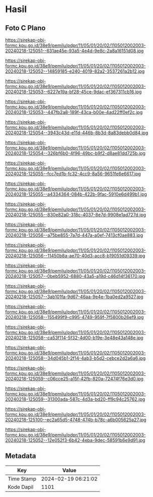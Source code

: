 # Hasil

## Foto C Plano

https://sirekap-obj-formc.kpu.go.id/38e9/pemilu/pdpr/11/05/01/20/02/1105012002003-20240218-125051--631ae45e-93a5-4e4d-9e8c-2a8a16151d08.jpg

https://sirekap-obj-formc.kpu.go.id/38e9/pemilu/pdpr/11/05/01/20/02/1105012002003-20240218-125052--14859185-e240-4019-82a2-3537261a2b12.jpg

https://sirekap-obj-formc.kpu.go.id/38e9/pemilu/pdpr/11/05/01/20/02/1105012002003-20240218-125053--6227e19a-bf28-45ce-9dac-ef367311cb16.jpg

https://sirekap-obj-formc.kpu.go.id/38e9/pemilu/pdpr/11/05/01/20/02/1105012002003-20240218-125053--447fb2a8-189f-43ca-b00e-4ad22ff0ef2c.jpg

https://sirekap-obj-formc.kpu.go.id/38e9/pemilu/pdpr/11/05/01/20/02/1105012002003-20240218-125054--3943c43d-e11d-446b-8b3d-8a83debb0d84.jpg

https://sirekap-obj-formc.kpu.go.id/38e9/pemilu/pdpr/11/05/01/20/02/1105012002003-20240218-125054--326bf6b0-4f96-49bc-b9f2-d8ae81dd725b.jpg

https://sirekap-obj-formc.kpu.go.id/38e9/pemilu/pdpr/11/05/01/20/02/1105012002003-20240218-125055--fcc7ed1b-fc32-4cc9-8a56-9651fe6e6617.jpg

https://sirekap-obj-formc.kpu.go.id/38e9/pemilu/pdpr/11/05/01/20/02/1105012002003-20240218-125055--a4334364-084b-422b-9fac-5910e6d499b1.jpg

https://sirekap-obj-formc.kpu.go.id/38e9/pemilu/pdpr/11/05/01/20/02/1105012002003-20240218-125055--830e82a0-318c-4037-8e7d-9908e1ad727d.jpg

https://sirekap-obj-formc.kpu.go.id/38e9/pemilu/pdpr/11/05/01/20/02/1105012002003-20240218-125056--a75be855-7a7d-447a-a0ef-7413cf0ae883.jpg

https://sirekap-obj-formc.kpu.go.id/38e9/pemilu/pdpr/11/05/01/20/02/1105012002003-20240218-125056--11450b8a-ae70-40d3-acc8-b19051d09339.jpg

https://sirekap-obj-formc.kpu.go.id/38e9/pemilu/pdpr/11/05/01/20/02/1105012002003-20240218-125057--0beb5952-6880-43a5-a19d-c46d14f36170.jpg

https://sirekap-obj-formc.kpu.go.id/38e9/pemilu/pdpr/11/05/01/20/02/1105012002003-20240218-125057--3ab101fa-9d67-46aa-9e4e-1ba0ed2a9527.jpg

https://sirekap-obj-formc.kpu.go.id/38e9/pemilu/pdpr/11/05/01/20/02/1105012002003-20240218-125058--155499f9-c995-4749-959f-7f5800b26ef9.jpg

https://sirekap-obj-formc.kpu.go.id/38e9/pemilu/pdpr/11/05/01/20/02/1105012002003-20240218-125058--ca53f114-5f32-4d00-b19e-3e48e43a148e.jpg

https://sirekap-obj-formc.kpu.go.id/38e9/pemilu/pdpr/11/05/01/20/02/1105012002003-20240218-125058--34d045b1-2f14-4ab3-b5d2-cebce2d2a6a6.jpg

https://sirekap-obj-formc.kpu.go.id/38e9/pemilu/pdpr/11/05/01/20/02/1105012002003-20240218-125059--c06cce25-a15f-42fb-820a-72474f76e3d0.jpg

https://sirekap-obj-formc.kpu.go.id/38e9/pemilu/pdpr/11/05/01/20/02/1105012002003-20240218-125059--31300ada-587c-4d3a-bd20-ff9c94c25762.jpg

https://sirekap-obj-formc.kpu.go.id/38e9/pemilu/pdpr/11/05/01/20/02/1105012002003-20240218-125100--ec2a65d5-4748-474b-b78c-a6b005625a27.jpg

https://sirekap-obj-formc.kpu.go.id/38e9/pemilu/pdpr/11/05/01/20/02/1105012002003-20240218-125052--12e052f3-6b42-4eba-9dec-58591b6e9d91.jpg


## Metadata

| Key        | Value               |
| ---------- | ------------------- |
| Time Stamp | 2024-02-19 06:21:02 |
| Kode Dapil | 1101                |



